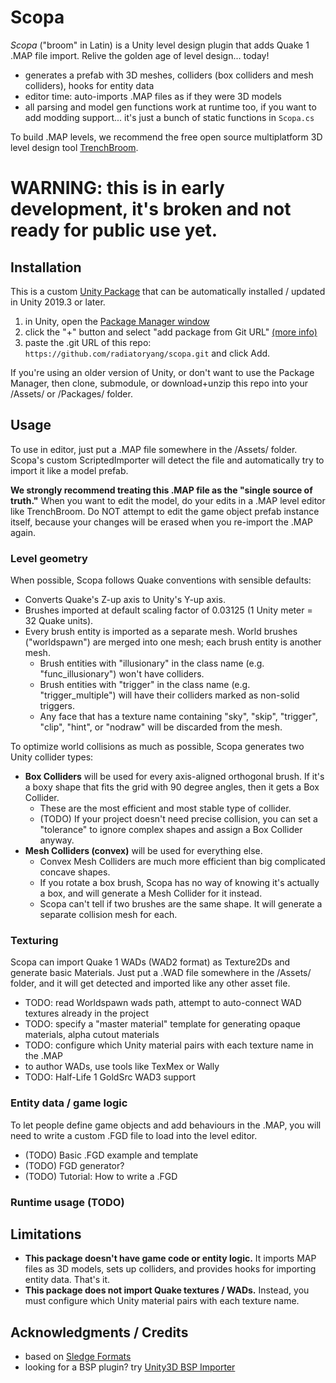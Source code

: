 # Scopa

*Scopa* ("broom" in Latin) is a Unity level design plugin that adds Quake 1 .MAP file import. Relive the golden age of level design... today!

- generates a prefab with 3D meshes, colliders (box colliders and mesh colliders), hooks for entity data
- editor time: auto-imports .MAP files as if they were 3D models
- all parsing and model gen functions work at runtime too, if you want to add modding support... it's just a bunch of static functions in `Scopa.cs`

To build .MAP levels, we recommend the free open source multiplatform 3D level design tool [TrenchBroom](https://github.com/TrenchBroom/TrenchBroom).

# WARNING: this is in early development, it's broken and not ready for public use yet.

## Installation

This is a custom [Unity Package](https://docs.unity3d.com/Manual/PackagesList.html) that can be automatically installed / updated in Unity 2019.3 or later.

1. in Unity, open the [Package Manager window](https://docs.unity3d.com/Manual/upm-ui.html)
2. click the "+" button and select "add package from Git URL" [(more info)](https://docs.unity3d.com/2021.2/Documentation/Manual/upm-ui-giturl.html)
3. paste the .git URL of this repo: `https://github.com/radiatoryang/scopa.git` and click Add.

If you're using an older version of Unity, or don't want to use the Package Manager, then clone, submodule, or download+unzip this repo into your /Assets/ or /Packages/ folder. 

## Usage

To use in editor, just put a .MAP file somewhere in the /Assets/ folder. Scopa's custom ScriptedImporter will detect the file and automatically try to import it like a model prefab.

**We strongly recommend treating this .MAP file as the "single source of truth."** When you want to edit the model, do your edits in a .MAP level editor like TrenchBroom. Do NOT attempt to edit the game object prefab instance itself, because your changes will be erased when you re-import the .MAP again.

### Level geometry

When possible, Scopa follows Quake conventions with sensible defaults:

- Converts Quake's Z-up axis to Unity's Y-up axis.
- Brushes imported at default scaling factor of 0.03125 (1 Unity meter = 32 Quake units).
- Every brush entity is imported as a separate mesh. World brushes ("worldspawn") are merged into one mesh; each brush entity is another mesh.
    - Brush entities with "illusionary" in the class name (e.g. "func_illusionary") won't have colliders.
    - Brush entities with "trigger" in the class name (e.g. "trigger_multiple") will have their colliders marked as non-solid triggers.
    - Any face that has a texture name containing "sky", "skip", "trigger", "clip", "hint", or "nodraw" will be discarded from the mesh.

To optimize world collisions as much as possible, Scopa generates two Unity collider types:

- **Box Colliders** will be used for every axis-aligned orthogonal brush. If it's a boxy shape that fits the grid with 90 degree angles, then it gets a Box Collider.
    - These are the most efficient and most stable type of collider.
    - (TODO) If your project doesn't need precise collision, you can set a "tolerance" to ignore complex shapes and assign a Box Collider anyway.
- **Mesh Colliders (convex)** will be used for everything else. 
    - Convex Mesh Colliders are much more efficient than big complicated concave shapes.
    - If you rotate a box brush, Scopa has no way of knowing it's actually a box, and will generate a Mesh Collider for it instead.
    - Scopa can't tell if two brushes are the same shape. It will generate a separate collision mesh for each.

### Texturing

Scopa can import Quake 1 WADs (WAD2 format) as Texture2Ds and generate basic Materials. Just put a .WAD file somewhere in the /Assets/ folder, and it will get detected and imported like any other asset file.

- TODO: read Worldspawn wads path, attempt to auto-connect WAD textures already in the project
- TODO: specify a "master material" template for generating opaque materials, alpha cutout materials
- TODO: configure which Unity material pairs with each texture name in the .MAP
- to author WADs, use tools like TexMex or Wally
- TODO: Half-Life 1 GoldSrc WAD3 support

### Entity data / game logic

To let people define game objects and add behaviours in the .MAP, you will need to write a custom .FGD file to load into the level editor.

- (TODO) Basic .FGD example and template
- (TODO) FGD generator?
- (TODO) Tutorial: How to write a .FGD

### Runtime usage (TODO)

## Limitations

- **This package doesn't have game code or entity logic.** It imports MAP files as 3D models, sets up colliders, and provides hooks for importing entity data. That's it.
- **This package does not import Quake textures / WADs.** Instead, you must configure which Unity material pairs with each texture name.

## Acknowledgments / Credits

- based on [Sledge Formats](https://github.com/LogicAndTrick/sledge-formats)
- looking for a BSP plugin? try [Unity3D BSP Importer](https://github.com/wfowler1/Unity3D-BSP-Importer)
